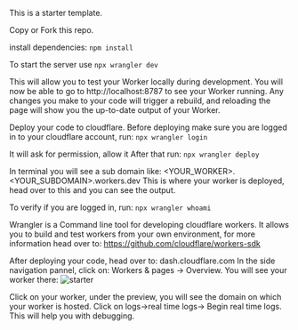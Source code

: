 This is a starter template.

Copy or Fork this repo.

install dependencies: `npm install`

To start the server use `npx wrangler dev`

This will allow you to test your Worker locally during development.
You will now be able to go to http://localhost:8787 to see your Worker running. 
Any changes you make to your code will trigger a rebuild, 
and reloading the page will show you the up-to-date output of your Worker.

Deploy your code to cloudflare.
Before deploying make sure you are logged in to your
cloudflare account, run: `npx wrangler login`

It will ask for permission, allow it
After that run: `npx wrangler deploy`

In terminal you will see a sub domain like: <YOUR_WORKER>.<YOUR_SUBDOMAIN>.workers.dev
This is where your worker is deployed, head over to this and you can see the output.

To verify if you are logged in, run: `npx wrangler whoami`

Wrangler is a Command line tool for developing cloudflare workers. It allows you to build and test workers
from your own environment, for more information head over to: https://github.com/cloudflare/workers-sdk

After deploying your code, head over to: dash.cloudflare.com
In the side navigation pannel, click on: Workers & pages -> Overview. 
You will see your worker there: 
![starter](https://github.com/fakhruddinkw/cloudflare/assets/85249044/830a2a17-b5fc-42cb-951b-4eb1357d3b19)

Click on your worker, under the preview, you will see the domain on which your worker is hosted.
Click on logs->real time logs-> Begin real time logs. This will help you with debugging.

